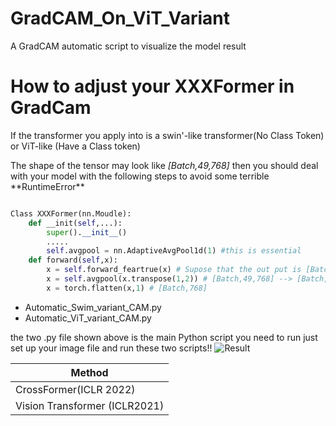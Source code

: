 # GradCAM_On_ViT_Variant
A GradCAM automatic script to visualize the model result
# How to adjust your XXXFormer in GradCam
<p>If the transformer you apply into is a swin'-like transformer(No Class Token) or ViT-like (Have a Class token)
 </p>
 <p>The shape of the tensor may look like <em>[Batch,49,768]</em> then you should deal with your model with the following steps to avoid some terrible **RuntimeError**
 </p>
 
```python

Class XXXFormer(nn.Moudle):
    def __init(self,...):
        super().__init__()
        .....
        self.avgpool = nn.AdaptiveAvgPool1d(1) #this is essential
    def forward(self,x):
        x = self.forward_feartrue(x) # Supose that the out put is [Batch,49,768]
        x = self.avgpool(x.transpose(1,2)) # [Batch,49,768] --> [Batch,768,49] --> [Batch,768,1]
        x = torch.flatten(x,1) # [Batch,768]
```

* Automatic_Swim_variant_CAM.py
* Automatic_ViT_variant_CAM.py
 
the two .py file shown above is the main Python script you need to run
just set up your image file and run these two scripts!!
![Result](https://github.com/Mahiro2211/GradCAM_Automation/assets/130811701/4fb5c2df-da8c-4748-9a28-7bf39f3d8b1b)


|Method|
|-----|
| CrossFormer(ICLR 2022) |
| Vision Transformer (ICLR2021) |
